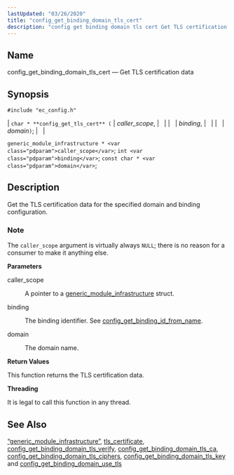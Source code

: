 ```yaml
---
lastUpdated: "03/26/2020"
title: "config_get_binding_domain_tls_cert"
description: "config get binding domain tls cert Get TLS certification data char config get tls cert caller scope binding domain generic module infrastructure caller scope int binding const char domain Get the TLS certification data for the specified domain and binding configuration The caller scope argument is virtually always NULL there..."
---
```


<a name="apis.config_get_binding_domain_tls_cert"></a> 
## Name

config_get_binding_domain_tls_cert — Get TLS certification data

## Synopsis

`#include "ec_config.h"`

| `char * **config_get_tls_cert** (` | <var class="pdparam">caller_scope</var>, |   |
|   | <var class="pdparam">binding</var>, |   |
|   | <var class="pdparam">domain</var>`)`; |   |

`generic_module_infrastructure * <var class="pdparam">caller_scope</var>`;
`int <var class="pdparam">binding</var>`;
`const char * <var class="pdparam">domain</var>`;<a name="idp48664880"></a> 
## Description

Get the TLS certification data for the specified domain and binding configuration.

### Note

The `caller_scope` argument is virtually always `NULL`; there is no reason for a consumer to make it anything else.

**<a name="idp48668016"></a> Parameters**

<dl class="variablelist">

<dt>caller_scope</dt>

<dd>

A pointer to a [generic_module_infrastructure](/momentum/3/3-api/structs-generic-module-infrastructure) struct.

</dd>

<dt>binding</dt>

<dd>

The binding identifier. See [config_get_binding_id_from_name](/momentum/3/3-api/apis-config-get-binding-id-from-name).

</dd>

<dt>domain</dt>

<dd>

The domain name.

</dd>

</dl>

**<a name="idp48675952"></a> Return Values**

This function returns the TLS certification data.

**<a name="idp48676896"></a> Threading**

It is legal to call this function in any thread.

<a name="idp48678320"></a> 
## See Also

[“generic_module_infrastructure”](/momentum/3/3-api/structs-generic-module-infrastructure), [tls_certificate](/momentum/3/3-reference/conf-ref-tls-certificate), [config_get_binding_domain_tls_verify](/momentum/3/3-api/apis-config-get-binding-domain-tls-verify), [config_get_binding_domain_tls_ca](/momentum/3/3-api/apis-config-get-binding-domain-tls-ca), [config_get_binding_domain_tls_ciphers](/momentum/3/3-api/apis-config-get-binding-domain-tls-ciphers), [config_get_binding_domain_tls_key](/momentum/3/3-api/apis-config-get-binding-domain-tls-key) and [config_get_binding_domain_use_tls](/momentum/3/3-api/apis-config-get-binding-domain-use-tls)